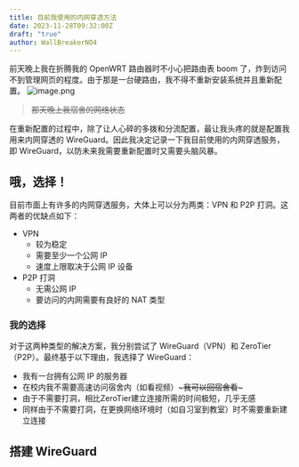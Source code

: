 ```yaml
---
title: 目前我使用的内网穿透方法
date: 2023-11-28T09:32:00Z
draft: "true"
author: WallBreakerNO4
---
```

前天晚上我在折腾我的 OpenWRT 路由器时不小心把路由表 boom 了，炸到访问不到管理网页的程度。由于那是一台硬路由，我不得不重新安装系统并且重新配置。
![image.png](https://image.wall-breaker-no4.xyz/imgs/202311291728450.png)

> ~~那天晚上我宿舍的网络状态~~

在重新配置的过程中，除了让人心碎的多拨和分流配置，最让我头疼的就是配置我用来内网穿透的 WireGuard。因此我决定记录一下我目前使用的内网穿透服务，即 WireGuard，以防未来我需要重新配置时又需要头脑风暴。

## 哦，选择！

目前市面上有许多的内网穿透服务，大体上可以分为两类：VPN 和 P2P 打洞。这两者的优缺点如下：
- VPN
	+ 较为稳定
	+ 需要至少一个公网 IP
	+ 速度上限取决于公网 IP 设备
- P2P 打洞
	- 无需公网 IP
	- 要访问的内网需要有良好的 NAT 类型
### 我的选择

对于这两种类型的解决方案，我分别尝试了 WireGuard（VPN）和 ZeroTier（P2P）。最终基于以下理由，我选择了 WireGuard：
- 我有一台拥有公网 IP 的服务器
- 在校内我不需要高速访问宿舍内（如看视频）~~~我可以回宿舍看~~~
- 由于不需要打洞，相比ZeroTier建立连接所需的时间极短，几乎无感
- 同样由于不需要打洞，在更换网络环境时（如自习室到教室）时不需要重新建立连接
## 搭建 WireGuard

